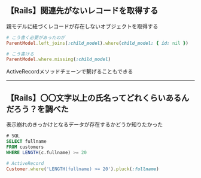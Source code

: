 ## 【Rails】関連先がないレコードを取得する
親モデルに紐づくレコードが存在しないオブジェクトを取得する
```ruby
# こう書く必要があったのが
ParentModel.left_joins(:child_model).where(child_model: { id: nil })

# こう書ける
ParentModel.where.missing(:child_model)
```
ActiveRecordメソッドチェーンで繋げることもできる

---

## 【Rails】〇〇文字以上の氏名ってどれくらいあるんだろう？を調べた
表示崩れのきっかけとなるデータが存在するかどうか知りたかった
```sql
# SQL
SELECT fullname
FROM customers
WHERE LENGTH(c.fullname) >= 20
```

```ruby
# ActiveRecord
Customer.where('LENGTH(fullname) >= 20').pluck(:fullname)
```
